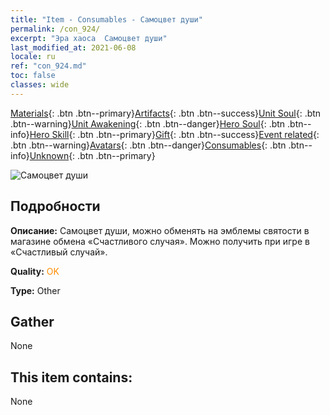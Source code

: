 ```yaml
---
title: "Item - Consumables - Самоцвет души"
permalink: /con_924/
excerpt: "Эра хаоса  Самоцвет души"
last_modified_at: 2021-06-08
locale: ru
ref: "con_924.md"
toc: false
classes: wide
---
```

 [Materials](/ItemsRU/){: .btn .btn--primary}[Artifacts](/ItemsRU/Artifacts/){: .btn .btn--success}[Unit Soul](/ItemsRU/UnitSoul/){: .btn .btn--warning}[Unit Awakening](/ItemsRU/UnitAwakening/){: .btn .btn--danger}[Hero Soul](/ItemsRU/HeroSoul/){: .btn .btn--info}[Hero Skill](/ItemsRU/HeroSkill/){: .btn .btn--primary}[Gift](/ItemsRU/Gift/){: .btn .btn--success}[Event related](/ItemsRU/Events/){: .btn .btn--warning}[Avatars](/ItemsRU/Avatars/){: .btn .btn--danger}[Consumables](/ItemsRU/Consumables/){: .btn .btn--info}[Unknown](/ItemsRU/Unknown/){: .btn .btn--primary}

 ![Самоцвет души](/images/t/i_40012.png)

## Подробности
 **Описание:** Самоцвет души, можно обменять на эмблемы святости в магазине обмена «Счастливого случая». Можно получить при игре в «Счастливый случай».

 **Quality:** <span style="color: #FF8C00">OK</span>

 **Type:** Other

## Gather

  None

## This item contains:

  None


